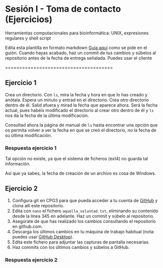 # Sesión I - Toma de contacto (Ejercicios)

Herramientas computacionales para bioinformática: UNIX, expresiones regulares y shell script

Edita esta plantilla en formato markdown [Guía aquí](https://guides.github.com/features/mastering-markdown/) como se pide en el guión. 
Cuando hayas acabado, haz un commit de tus cambios y súbelos al repositorio antes de la fecha de entrega señalada. 
Puedes usar el cliente 

======================================


## Ejercicio 1
    
Crea un directorio. Con `ls`, mira la fecha y hora en que lo has creado y anótala. Espera un minuto y entrad en el directorio. Crea otro directorio dentro de él. Salid afuera y mirad la fecha que aparece ahora. Será la fecha actual, pues habéis modificado el directorio al crear otro dentro de él y `ls` nos da la fecha de la última modificación.  
      
Consultad ahora la página de manual de `ls` hasta encontrar una opción que os permita volver a ver la fecha en que se creó el directorio, no la fecha de su última modificación. 

### Respuesta ejercicio 1
Tal opción no existe, ya que el sistema de ficheros (ext4) no guarda tal información. 

Así que ya sabes, la fecha de creación de un archivo es cosa de Windows.




## Ejercicio 2

1. Configura git en CPG3 para que pueda acceder a tu cuenta de [GitHub](https://docs.github.com/en/github/authenticating-to-github/adding-a-new-ssh-key-to-your-github-account) y clona allí este repositorio.
2. Edita con `nano` el fichero `aquella_voluntad.txt`, eliminando su contenido desde la línea 345 en adelante. Haz un commit y súbelo al repositorio.
3. Asegúrate de que has realizado los cambios consultando el repositorio en github.com.
4. Descarga los últimos cambios en tu máquina de trabajo habitual (nota: puedes usar [GitHub Desktop](https://desktop.github.com/)).
5. Edita este fichero para adjuntar las capturas de pantalla necesarias. 
6. Haz commits con los últimos cambios y súbelos a GitHub. 

### Respuesta ejercicio 2
